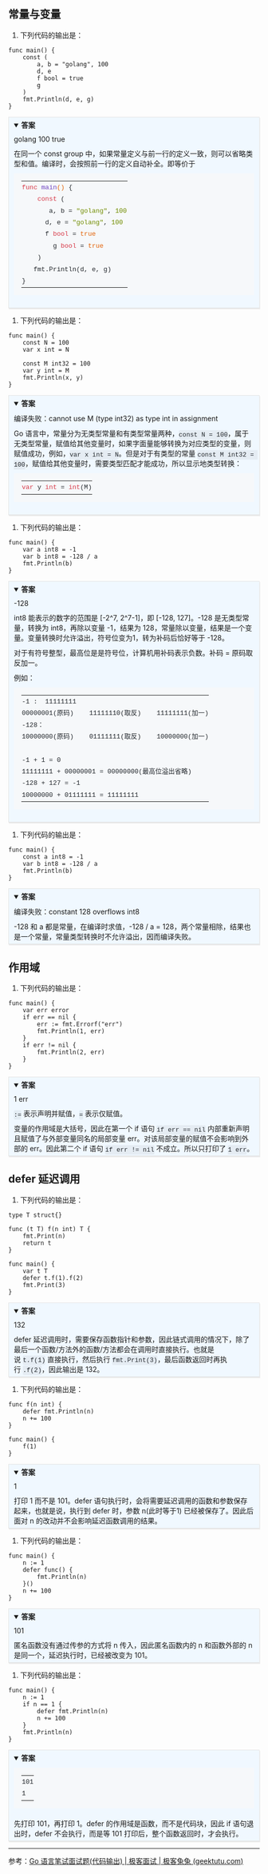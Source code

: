 ## 常量与变量

1. 下列代码的输出是：

```
func main() {
	const (
		a, b = "golang", 100
		d, e
		f bool = true
		g
	)
	fmt.Println(d, e, g)
}
```

<details open="" style="box-sizing: border-box; margin-top: 10px; margin-bottom: 10px; padding: 5px 10px; border-width: 1px; border-style: solid; border-color: rgb(227, 227, 227) rgb(236, 236, 236) rgb(224, 224, 224) rgb(227, 227, 227); border-image: initial; background-color: rgb(240, 248, 255); box-shadow: rgba(0, 0, 0, 0.07) 1px 2px 1px;"><summary style="box-sizing: border-box; cursor: pointer; font-weight: bold; user-select: none;">答案</summary><div style="box-sizing: border-box;"><p style="box-sizing: border-box; margin: 10px 0px 0px; padding: 0px;">golang 100 true</p><p style="box-sizing: border-box; margin: 10px 0px 0px; padding: 0px;">在同一个 const group 中，如果常量定义与前一行的定义一致，则可以省略类型和值。编译时，会按照前一行的定义自动补全。即等价于</p><figure class="highlight go" style="box-sizing: border-box; margin: 10px 0px 20px; padding: 15px; overflow: auto; font-size: 13px; color: rgb(36, 41, 46); background: rgb(246, 248, 250); line-height: 1.8;"><table style="box-sizing: border-box; border-collapse: collapse; border-spacing: 0px; margin: 0px; display: block; width: auto; overflow: auto; border: none;"><tbody style="box-sizing: border-box;"><tr style="box-sizing: border-box; background-color: transparent; border-top: none;"><td class="code" style="box-sizing: border-box; padding: 0px; text-align: left; border: none !important;"><pre style="box-sizing: border-box; margin: 0px; padding: 1px; font-family: SFMono-Regular, Consolas, &quot;Liberation Mono&quot;, Menlo, Courier, monospace; overflow-wrap: normal; overflow: auto; line-height: 1.8; background: rgb(246, 248, 250); border-radius: 3px; font-size: 13px; color: rgb(36, 41, 46); border: none;"><span class="line" style="box-sizing: border-box; height: 20px;"><span class="function" style="box-sizing: border-box; color: rgb(66, 113, 174);"><span class="keyword" style="box-sizing: border-box; color: rgb(215, 58, 73);">func</span> <span class="title" style="box-sizing: border-box; color: rgb(111, 66, 193);">main</span><span class="params" style="box-sizing: border-box; color: rgb(227, 98, 9);">()</span></span> {</span><br style="box-sizing: border-box;"><span class="line" style="box-sizing: border-box; height: 20px;">	<span class="keyword" style="box-sizing: border-box; color: rgb(215, 58, 73);">const</span> (</span><br style="box-sizing: border-box;"><span class="line" style="box-sizing: border-box; height: 20px;">		a, b = <span class="string" style="box-sizing: border-box; color: rgb(113, 140, 0);">"golang"</span>, <span class="number" style="box-sizing: border-box; color: rgb(113, 140, 0);">100</span></span><br style="box-sizing: border-box;"><span class="line" style="box-sizing: border-box; height: 20px;">		d, e = <span class="string" style="box-sizing: border-box; color: rgb(113, 140, 0);">"golang"</span>, <span class="number" style="box-sizing: border-box; color: rgb(113, 140, 0);">100</span></span><br style="box-sizing: border-box;"><span class="line" style="box-sizing: border-box; height: 20px;">		f <span class="keyword" style="box-sizing: border-box; color: rgb(215, 58, 73);">bool</span> = <span class="literal" style="box-sizing: border-box; color: rgb(227, 98, 9);">true</span></span><br style="box-sizing: border-box;"><span class="line" style="box-sizing: border-box; height: 20px;">		g <span class="keyword" style="box-sizing: border-box; color: rgb(215, 58, 73);">bool</span> = <span class="literal" style="box-sizing: border-box; color: rgb(227, 98, 9);">true</span></span><br style="box-sizing: border-box;"><span class="line" style="box-sizing: border-box; height: 20px;">	)</span><br style="box-sizing: border-box;"><span class="line" style="box-sizing: border-box; height: 20px;">	fmt.Println(d, e, g)</span><br style="box-sizing: border-box;"><span class="line" style="box-sizing: border-box; height: 20px;">}</span><br style="box-sizing: border-box;"></pre></td></tr></tbody></table></figure></div></details>

1. 下列代码的输出是：

```
func main() {
	const N = 100
	var x int = N

	const M int32 = 100
	var y int = M
	fmt.Println(x, y)
}
```

<details open="" style="box-sizing: border-box; margin-top: 10px; margin-bottom: 10px; padding: 5px 10px; border-width: 1px; border-style: solid; border-color: rgb(227, 227, 227) rgb(236, 236, 236) rgb(224, 224, 224) rgb(227, 227, 227); border-image: initial; background-color: rgb(240, 248, 255); box-shadow: rgba(0, 0, 0, 0.07) 1px 2px 1px;"><summary style="box-sizing: border-box; cursor: pointer; font-weight: bold; user-select: none;">答案</summary><div style="box-sizing: border-box;"><p style="box-sizing: border-box; margin: 10px 0px 0px; padding: 0px;">编译失败：cannot use M (type int32) as type int in assignment</p><p style="box-sizing: border-box; margin: 10px 0px 0px; padding: 0px;">Go 语言中，常量分为无类型常量和有类型常量两种，<code style="box-sizing: border-box; font-family: SFMono-Regular, Consolas, &quot;Liberation Mono&quot;, Menlo, Courier, monospace; padding: 0.2em 0px; margin: 0px; background-color: rgba(27, 31, 35, 0.05); border-radius: 3px; color: rgb(36, 41, 46); font-size: 0.9em;">const N = 100</code>，属于无类型常量，赋值给其他变量时，如果字面量能够转换为对应类型的变量，则赋值成功，例如，<code style="box-sizing: border-box; font-family: SFMono-Regular, Consolas, &quot;Liberation Mono&quot;, Menlo, Courier, monospace; padding: 0.2em 0px; margin: 0px; background-color: rgba(27, 31, 35, 0.05); border-radius: 3px; color: rgb(36, 41, 46); font-size: 0.9em;">var x int = N</code>。但是对于有类型的常量<span>&nbsp;</span><code style="box-sizing: border-box; font-family: SFMono-Regular, Consolas, &quot;Liberation Mono&quot;, Menlo, Courier, monospace; padding: 0.2em 0px; margin: 0px; background-color: rgba(27, 31, 35, 0.05); border-radius: 3px; color: rgb(36, 41, 46); font-size: 0.9em;">const M int32 = 100</code>，赋值给其他变量时，需要类型匹配才能成功，所以显示地类型转换：</p><figure class="highlight go" style="box-sizing: border-box; margin: 10px 0px 20px; padding: 15px; overflow: auto; font-size: 13px; color: rgb(36, 41, 46); background: rgb(246, 248, 250); line-height: 1.8;"><table style="box-sizing: border-box; border-collapse: collapse; border-spacing: 0px; margin: 0px; display: block; width: auto; overflow: auto; border: none;"><tbody style="box-sizing: border-box;"><tr style="box-sizing: border-box; background-color: transparent; border-top: none;"><td class="code" style="box-sizing: border-box; padding: 0px; text-align: left; border: none !important;"><pre style="box-sizing: border-box; margin: 0px; padding: 1px; font-family: SFMono-Regular, Consolas, &quot;Liberation Mono&quot;, Menlo, Courier, monospace; overflow-wrap: normal; overflow: auto; line-height: 1.8; background: rgb(246, 248, 250); border-radius: 3px; font-size: 13px; color: rgb(36, 41, 46); border: none;"><span class="line" style="box-sizing: border-box; height: 20px;"><span class="keyword" style="box-sizing: border-box; color: rgb(215, 58, 73);">var</span> y <span class="keyword" style="box-sizing: border-box; color: rgb(215, 58, 73);">int</span> = <span class="keyword" style="box-sizing: border-box; color: rgb(215, 58, 73);">int</span>(M)</span><br style="box-sizing: border-box;"></pre></td></tr></tbody></table></figure></div></details>

1. 下列代码的输出是：

```
func main() {
	var a int8 = -1
	var b int8 = -128 / a
	fmt.Println(b)
}
```

<details open="" style="box-sizing: border-box; margin-top: 10px; margin-bottom: 10px; padding: 5px 10px; border-width: 1px; border-style: solid; border-color: rgb(227, 227, 227) rgb(236, 236, 236) rgb(224, 224, 224) rgb(227, 227, 227); border-image: initial; background-color: rgb(240, 248, 255); box-shadow: rgba(0, 0, 0, 0.07) 1px 2px 1px;"><summary style="box-sizing: border-box; cursor: pointer; font-weight: bold; user-select: none;">答案</summary><div style="box-sizing: border-box;"><p style="box-sizing: border-box; margin: 10px 0px 0px; padding: 0px;">-128</p><p style="box-sizing: border-box; margin: 10px 0px 0px; padding: 0px;">int8 能表示的数字的范围是 [-2^7, 2^7-1]，即 [-128, 127]。-128 是无类型常量，转换为 int8，再除以变量 -1，结果为 128，常量除以变量，结果是一个变量。变量转换时允许溢出，符号位变为1，转为补码后恰好等于 -128。</p><p style="box-sizing: border-box; margin: 10px 0px 0px; padding: 0px;">对于有符号整型，最高位是是符号位，计算机用补码表示负数。补码 = 原码取反加一。</p><p style="box-sizing: border-box; margin: 10px 0px 0px; padding: 0px;">例如：</p><figure class="highlight bash" style="box-sizing: border-box; margin: 10px 0px 20px; padding: 15px; overflow: auto; font-size: 13px; color: rgb(36, 41, 46); background: rgb(246, 248, 250); line-height: 1.8;"><table style="box-sizing: border-box; border-collapse: collapse; border-spacing: 0px; margin: 0px; display: block; width: auto; overflow: auto; border: none;"><tbody style="box-sizing: border-box;"><tr style="box-sizing: border-box; background-color: transparent; border-top: none;"><td class="code" style="box-sizing: border-box; padding: 0px; text-align: left; border: none !important;"><pre style="box-sizing: border-box; margin: 0px; padding: 1px; font-family: SFMono-Regular, Consolas, &quot;Liberation Mono&quot;, Menlo, Courier, monospace; overflow-wrap: normal; overflow: auto; line-height: 1.8; background: rgb(246, 248, 250); border-radius: 3px; font-size: 13px; color: rgb(36, 41, 46); border: none;"><span class="line" style="box-sizing: border-box; height: 20px;">-1 :  11111111</span><br style="box-sizing: border-box;"><span class="line" style="box-sizing: border-box; height: 20px;">00000001(原码)    11111110(取反)    11111111(加一)</span><br style="box-sizing: border-box;"><span class="line" style="box-sizing: border-box; height: 20px;">-128：    </span><br style="box-sizing: border-box;"><span class="line" style="box-sizing: border-box; height: 20px;">10000000(原码)    01111111(取反)    10000000(加一)</span><br style="box-sizing: border-box;"><span class="line" style="box-sizing: border-box; height: 20px;"></span><br style="box-sizing: border-box;"><span class="line" style="box-sizing: border-box; height: 20px;">-1 + 1 = 0</span><br style="box-sizing: border-box;"><span class="line" style="box-sizing: border-box; height: 20px;">11111111 + 00000001 = 00000000(最高位溢出省略)</span><br style="box-sizing: border-box;"><span class="line" style="box-sizing: border-box; height: 20px;">-128 + 127 = -1</span><br style="box-sizing: border-box;"><span class="line" style="box-sizing: border-box; height: 20px;">10000000 + 01111111 = 11111111</span><br style="box-sizing: border-box;"></pre></td></tr></tbody></table></figure></div></details>

1. 下列代码的输出是：

```
func main() {
	const a int8 = -1
	var b int8 = -128 / a
	fmt.Println(b)
}
```

<details open="" style="box-sizing: border-box; margin-top: 10px; margin-bottom: 10px; padding: 5px 10px; border-width: 1px; border-style: solid; border-color: rgb(227, 227, 227) rgb(236, 236, 236) rgb(224, 224, 224) rgb(227, 227, 227); border-image: initial; background-color: rgb(240, 248, 255); box-shadow: rgba(0, 0, 0, 0.07) 1px 2px 1px;"><summary style="box-sizing: border-box; cursor: pointer; font-weight: bold; user-select: none;">答案</summary><div style="box-sizing: border-box;"><p style="box-sizing: border-box; margin: 10px 0px 0px; padding: 0px;">编译失败：constant 128 overflows int8</p><p style="box-sizing: border-box; margin: 10px 0px 0px; padding: 0px;">-128 和 a 都是常量，在编译时求值，-128 / a = 128，两个常量相除，结果也是一个常量，常量类型转换时不允许溢出，因而编译失败。</p></div></details>

## 作用域

1. 下列代码的输出是：

```
func main() {
	var err error
	if err == nil {
		err := fmt.Errorf("err")
		fmt.Println(1, err)
	}
	if err != nil {
		fmt.Println(2, err)
	}
}
```

<details open="" style="box-sizing: border-box; margin-top: 10px; margin-bottom: 10px; padding: 5px 10px; border-width: 1px; border-style: solid; border-color: rgb(227, 227, 227) rgb(236, 236, 236) rgb(224, 224, 224) rgb(227, 227, 227); border-image: initial; background-color: rgb(240, 248, 255); box-shadow: rgba(0, 0, 0, 0.07) 1px 2px 1px;"><summary style="box-sizing: border-box; cursor: pointer; font-weight: bold; user-select: none;">答案</summary><div style="box-sizing: border-box;"><p style="box-sizing: border-box; margin: 10px 0px 0px; padding: 0px;">1 err</p><p style="box-sizing: border-box; margin: 10px 0px 0px; padding: 0px;"><code style="box-sizing: border-box; font-family: SFMono-Regular, Consolas, &quot;Liberation Mono&quot;, Menlo, Courier, monospace; padding: 0.2em 0px; margin: 0px; background-color: rgba(27, 31, 35, 0.05); border-radius: 3px; color: rgb(36, 41, 46); font-size: 0.9em;">:=</code><span>&nbsp;</span>表示声明并赋值，<code style="box-sizing: border-box; font-family: SFMono-Regular, Consolas, &quot;Liberation Mono&quot;, Menlo, Courier, monospace; padding: 0.2em 0px; margin: 0px; background-color: rgba(27, 31, 35, 0.05); border-radius: 3px; color: rgb(36, 41, 46); font-size: 0.9em;">=</code><span>&nbsp;</span>表示仅赋值。</p><p style="box-sizing: border-box; margin: 10px 0px 0px; padding: 0px;">变量的作用域是大括号，因此在第一个 if 语句<span>&nbsp;</span><code style="box-sizing: border-box; font-family: SFMono-Regular, Consolas, &quot;Liberation Mono&quot;, Menlo, Courier, monospace; padding: 0.2em 0px; margin: 0px; background-color: rgba(27, 31, 35, 0.05); border-radius: 3px; color: rgb(36, 41, 46); font-size: 0.9em;">if err == nil</code><span>&nbsp;</span>内部重新声明且赋值了与外部变量同名的局部变量 err。对该局部变量的赋值不会影响到外部的 err。因此第二个 if 语句<span>&nbsp;</span><code style="box-sizing: border-box; font-family: SFMono-Regular, Consolas, &quot;Liberation Mono&quot;, Menlo, Courier, monospace; padding: 0.2em 0px; margin: 0px; background-color: rgba(27, 31, 35, 0.05); border-radius: 3px; color: rgb(36, 41, 46); font-size: 0.9em;">if err != nil</code><span>&nbsp;</span>不成立。所以只打印了<span>&nbsp;</span><code style="box-sizing: border-box; font-family: SFMono-Regular, Consolas, &quot;Liberation Mono&quot;, Menlo, Courier, monospace; padding: 0.2em 0px; margin: 0px; background-color: rgba(27, 31, 35, 0.05); border-radius: 3px; color: rgb(36, 41, 46); font-size: 0.9em;">1 err</code>。</p></div></details>

## defer 延迟调用

1. 下列代码的输出是：

```
type T struct{}

func (t T) f(n int) T {
	fmt.Print(n)
	return t
}

func main() {
	var t T
	defer t.f(1).f(2)
	fmt.Print(3)
}
```

<details open="" style="box-sizing: border-box; margin-top: 10px; margin-bottom: 10px; padding: 5px 10px; border-width: 1px; border-style: solid; border-color: rgb(227, 227, 227) rgb(236, 236, 236) rgb(224, 224, 224) rgb(227, 227, 227); border-image: initial; background-color: rgb(240, 248, 255); box-shadow: rgba(0, 0, 0, 0.07) 1px 2px 1px;"><summary style="box-sizing: border-box; cursor: pointer; font-weight: bold; user-select: none;">答案</summary><div style="box-sizing: border-box;"><p style="box-sizing: border-box; margin: 10px 0px 0px; padding: 0px;">132</p><p style="box-sizing: border-box; margin: 10px 0px 0px; padding: 0px;">defer 延迟调用时，需要保存函数指针和参数，因此链式调用的情况下，除了最后一个函数/方法外的函数/方法都会在调用时直接执行。也就是说<span>&nbsp;</span><code style="box-sizing: border-box; font-family: SFMono-Regular, Consolas, &quot;Liberation Mono&quot;, Menlo, Courier, monospace; padding: 0.2em 0px; margin: 0px; background-color: rgba(27, 31, 35, 0.05); border-radius: 3px; color: rgb(36, 41, 46); font-size: 0.9em;">t.f(1)</code><span>&nbsp;</span>直接执行，然后执行<span>&nbsp;</span><code style="box-sizing: border-box; font-family: SFMono-Regular, Consolas, &quot;Liberation Mono&quot;, Menlo, Courier, monospace; padding: 0.2em 0px; margin: 0px; background-color: rgba(27, 31, 35, 0.05); border-radius: 3px; color: rgb(36, 41, 46); font-size: 0.9em;">fmt.Print(3)</code>，最后函数返回时再执行<span>&nbsp;</span><code style="box-sizing: border-box; font-family: SFMono-Regular, Consolas, &quot;Liberation Mono&quot;, Menlo, Courier, monospace; padding: 0.2em 0px; margin: 0px; background-color: rgba(27, 31, 35, 0.05); border-radius: 3px; color: rgb(36, 41, 46); font-size: 0.9em;">.f(2)</code>，因此输出是 132。</p></div></details>

1. 下列代码的输出是：

```
func f(n int) {
	defer fmt.Println(n)
	n += 100
}

func main() {
	f(1)
}
```

<details open="" style="box-sizing: border-box; margin-top: 10px; margin-bottom: 10px; padding: 5px 10px; border-width: 1px; border-style: solid; border-color: rgb(227, 227, 227) rgb(236, 236, 236) rgb(224, 224, 224) rgb(227, 227, 227); border-image: initial; background-color: rgb(240, 248, 255); box-shadow: rgba(0, 0, 0, 0.07) 1px 2px 1px;"><summary style="box-sizing: border-box; cursor: pointer; font-weight: bold; user-select: none;">答案</summary><div style="box-sizing: border-box;"><p style="box-sizing: border-box; margin: 10px 0px 0px; padding: 0px;">1</p><p style="box-sizing: border-box; margin: 10px 0px 0px; padding: 0px;">打印 1 而不是 101。defer 语句执行时，会将需要延迟调用的函数和参数保存起来，也就是说，执行到 defer 时，参数 n(此时等于1) 已经被保存了。因此后面对 n 的改动并不会影响延迟函数调用的结果。</p></div></details>

1. 下列代码的输出是：

```
func main() {
	n := 1
	defer func() {
		fmt.Println(n)
	}()
	n += 100
}
```

<details open="" style="box-sizing: border-box; margin-top: 10px; margin-bottom: 10px; padding: 5px 10px; border-width: 1px; border-style: solid; border-color: rgb(227, 227, 227) rgb(236, 236, 236) rgb(224, 224, 224) rgb(227, 227, 227); border-image: initial; background-color: rgb(240, 248, 255); box-shadow: rgba(0, 0, 0, 0.07) 1px 2px 1px;"><summary style="box-sizing: border-box; cursor: pointer; font-weight: bold; user-select: none;">答案</summary><div style="box-sizing: border-box;"><p style="box-sizing: border-box; margin: 10px 0px 0px; padding: 0px;">101</p><p style="box-sizing: border-box; margin: 10px 0px 0px; padding: 0px;">匿名函数没有通过传参的方式将 n 传入，因此匿名函数内的 n 和函数外部的 n 是同一个，延迟执行时，已经被改变为 101。</p></div></details>

1. 下列代码的输出是：

```
func main() {
	n := 1
	if n == 1 {
		defer fmt.Println(n)
		n += 100
	}
	fmt.Println(n)
}
```

<details open="" style="box-sizing: border-box; margin-top: 10px; margin-bottom: 10px; padding: 5px 10px; border-width: 1px; border-style: solid; border-color: rgb(227, 227, 227) rgb(236, 236, 236) rgb(224, 224, 224) rgb(227, 227, 227); border-image: initial; background-color: rgb(240, 248, 255); box-shadow: rgba(0, 0, 0, 0.07) 1px 2px 1px;"><summary style="box-sizing: border-box; cursor: pointer; font-weight: bold; user-select: none;">答案</summary><div style="box-sizing: border-box;"><figure class="highlight plain" style="box-sizing: border-box; margin: 10px 0px 20px; padding: 15px; overflow: auto; font-size: 13px; color: rgb(36, 41, 46); background: rgb(246, 248, 250); line-height: 1.8;"><table style="box-sizing: border-box; border-collapse: collapse; border-spacing: 0px; margin: 0px; display: block; width: auto; overflow: auto; border: none;"><tbody style="box-sizing: border-box;"><tr style="box-sizing: border-box; background-color: transparent; border-top: none;"><td class="code" style="box-sizing: border-box; padding: 0px; text-align: left; border: none !important;"><pre style="box-sizing: border-box; margin: 0px; padding: 1px; font-family: SFMono-Regular, Consolas, &quot;Liberation Mono&quot;, Menlo, Courier, monospace; overflow-wrap: normal; overflow: auto; line-height: 1.8; background: rgb(246, 248, 250); border-radius: 3px; font-size: 13px; color: rgb(36, 41, 46); border: none;"><span class="line" style="box-sizing: border-box; height: 20px;">101</span><br style="box-sizing: border-box;"><span class="line" style="box-sizing: border-box; height: 20px;">1</span><br style="box-sizing: border-box;"></pre></td></tr></tbody></table></figure><p style="box-sizing: border-box; margin: 10px 0px 0px; padding: 0px;">先打印 101，再打印 1。defer 的作用域是函数，而不是代码块，因此 if 语句退出时，defer 不会执行，而是等 101 打印后，整个函数返回时，才会执行。</p></div></details>

------

参考：[Go 语言笔试面试题(代码输出) | 极客面试 | 极客兔兔 (geektutu.com)](https://geektutu.com/post/qa-golang-c1.html)